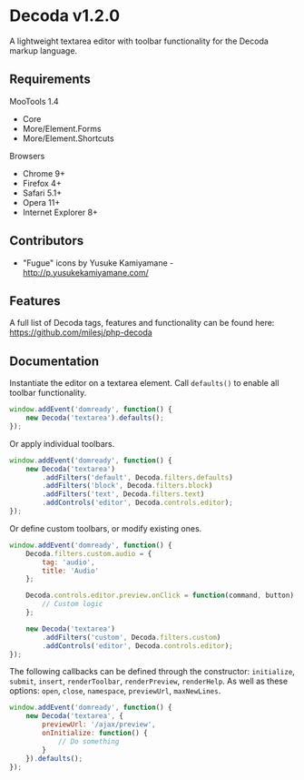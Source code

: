 # Decoda v1.2.0 #

A lightweight textarea editor with toolbar functionality for the Decoda markup language.

## Requirements ##

MooTools 1.4
* Core
* More/Element.Forms
* More/Element.Shortcuts

Browsers
* Chrome 9+
* Firefox 4+
* Safari 5.1+
* Opera 11+
* Internet Explorer 8+

## Contributors ##

* "Fugue" icons by Yusuke Kamiyamane - http://p.yusukekamiyamane.com/

## Features ##

A full list of Decoda tags, features and functionality can be found here: https://github.com/milesj/php-decoda

## Documentation ##

Instantiate the editor on a textarea element. Call `defaults()` to enable all toolbar functionality.

```javascript
window.addEvent('domready', function() {
	new Decoda('textarea').defaults();
});
```

Or apply individual toolbars.

```javascript
window.addEvent('domready', function() {
	new Decoda('textarea')
		.addFilters('default', Decoda.filters.defaults)
		.addFilters('block', Decoda.filters.block)
		.addFilters('text', Decoda.filters.text)
		.addControls('editor', Decoda.controls.editor);
});
```

Or define custom toolbars, or modify existing ones.

```javascript
window.addEvent('domready', function() {
	Decoda.filters.custom.audio = {
		tag: 'audio',
		title: 'Audio'
	};

	Decoda.controls.editor.preview.onClick = function(command, button) {
		// Custom logic
	};

	new Decoda('textarea')
		.addFilters('custom', Decoda.filters.custom)
		.addControls('editor', Decoda.controls.editor);
});
```

The following callbacks can be defined through the constructor: `initialize`, `submit`, `insert`, `renderToolbar`, `renderPreview`, `renderHelp`.
As well as these options: `open`, `close`, `namespace`, `previewUrl`, `maxNewLines`.

```javascript
window.addEvent('domready', function() {
	new Decoda('textarea', {
		previewUrl: '/ajax/preview',
		onInitialize: function() {
			// Do something
		}
	}).defaults();
});
```